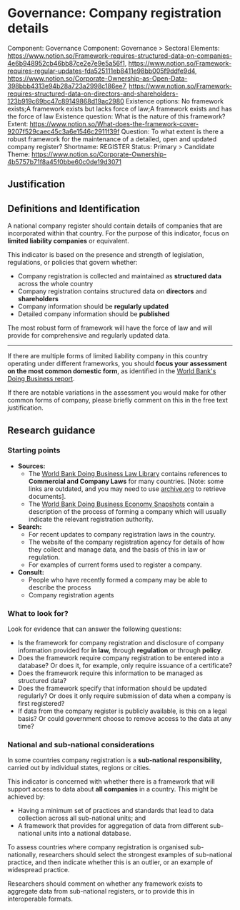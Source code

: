 # Governance: Company registration details

Component: Governance
Component: Governance > Sectoral
Elements: https://www.notion.so/Framework-requires-structured-data-on-companies-4e6b948952cb46bb87ce2e7e9e5a56f1, https://www.notion.so/Framework-requires-regular-updates-fda525111eb8411e98bb005f9ddfe9d4, https://www.notion.so/Corporate-Ownership-as-Open-Data-398bbb4313e94b28a723a2998c186ee7, https://www.notion.so/Framework-requires-structured-data-on-directors-and-shareholders-123b919c69bc47c89149868d19ac2980
Existence options: No framework exists;A framework exists but lacks force of law;A framework exists and has the force of law
Existence question: What is the nature of this framework?
Extent: https://www.notion.so/What-does-the-framework-cover-9207f529caec45c3a6e1546c2911f39f
Question: To what extent is there a robust framework for the maintenance of a detailed, open and updated company register?
Shortname: REGISTER
Status: Primary > Candidate
Theme: https://www.notion.so/Corporate-Ownership-4b5757b71f8a45f0bbe60c0de19d3071

## Justification

## Definitions and Identification

A national company register should contain details of companies that are incorporated within that country. For the purpose of this indicator, focus on **limited liability companies** or equivalent. 

This indicator is based on the presence and strength of legislation, regulations, or policies that govern whether:

- Company registration is collected and maintained as **structured data** across the whole country
- Company registration contains structured data on **directors** and **shareholders**
- Company information should be **regularly updated**
- Detailed company information should be **published**

The most robust form of framework will have the force of law and will provide for comprehensive and regularly updated data. 
****

If there are multiple forms of limited liability company in this country operating under different frameworks, you should **focus your assessment on the most common domestic form**, as identified in the [World Bank's Doing Business report](https://www.doingbusiness.org/en/data/exploreeconomies/). 

If there are notable variations in the assessment you would make for other common forms of company, please briefly comment on this in the free text justification.

## Research guidance

### Starting points

- **Sources:**
    - The [World Bank Doing Business Law Library](https://www.doingbusiness.org/en/law-library) contains references to **Commercial and Company Laws** for many countries. [Note: some links are outdated, and you may need to use [archive.org](http://archive.org) to retrieve documents].
    - The [World Bank Doing Business Economy Snapshots](https://www.doingbusiness.org/en/data) contain a description of the process of forming a company which will usually indicate the relevant registration authority.
- **Search:**
    - For recent updates to company registration laws in the country.
    - The website of the company registration agency for details of how they collect and manage data, and the basis of this in law or regulation.
    - For examples of current forms used to register a company.
- **Consult:**
    - People who have recently formed a company may be able to describe the process
    - Company registration agents

### What to look for?

Look for evidence that can answer the following questions:

- Is the framework for company registration and disclosure of company information provided for **in law,** through **regulation** or through **policy**.
- Does the framework require company registration to be entered into a database? Or does it, for example, only require issuance of a certificate?
- Does the framework require this information to be managed as structured data?
- Does the framework specify that information should be updated regularly? Or does it only require submission of data when a company is first registered?
- If data from the company register is publicly available, is this on a legal basis? Or could government choose to remove access to the data at any time?

### National and sub-national considerations

In some countries company registration is a **sub-national responsibility,** carried out by individual states, regions or cities.

This indicator is concerned with whether there is a framework that will support access to data about **all companies** in a country. This might be achieved by:

- Having a minimum set of practices and standards that lead to data collection across all sub-national units; and
- A framework that provides for aggregation of data from different sub-national units into a national database.

To assess countries where company registration is organised sub-nationally, researchers should select the strongest examples of sub-national practice, and then indicate whether this is an outlier, or an example of widespread practice. 

Researchers should comment on whether any framework exists to aggregate data from sub-national registers, or to provide this in interoperable formats.